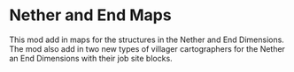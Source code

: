 # Nether and End Maps
This mod add in maps for the structures in the Nether and End Dimensions. 
The mod also add in two new types of villager cartographers for the Nether an End Dimensions with their job site blocks.